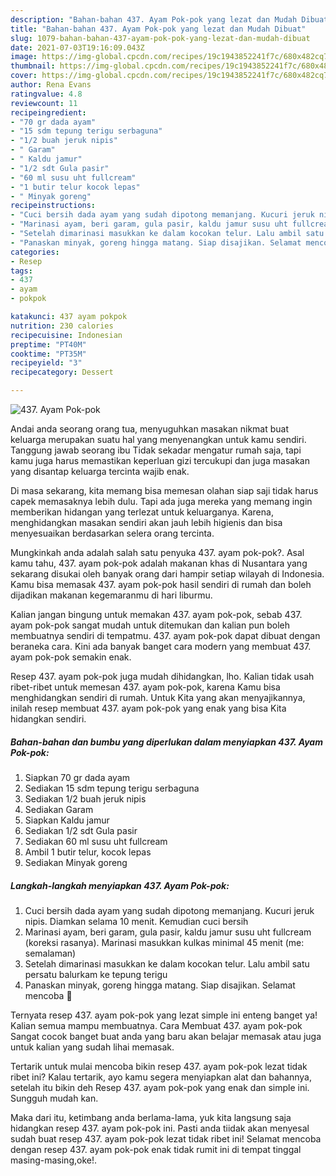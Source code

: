 ```yaml
---
description: "Bahan-bahan 437. Ayam Pok-pok yang lezat dan Mudah Dibuat"
title: "Bahan-bahan 437. Ayam Pok-pok yang lezat dan Mudah Dibuat"
slug: 1079-bahan-bahan-437-ayam-pok-pok-yang-lezat-dan-mudah-dibuat
date: 2021-07-03T19:16:09.043Z
image: https://img-global.cpcdn.com/recipes/19c1943852241f7c/680x482cq70/437-ayam-pok-pok-foto-resep-utama.jpg
thumbnail: https://img-global.cpcdn.com/recipes/19c1943852241f7c/680x482cq70/437-ayam-pok-pok-foto-resep-utama.jpg
cover: https://img-global.cpcdn.com/recipes/19c1943852241f7c/680x482cq70/437-ayam-pok-pok-foto-resep-utama.jpg
author: Rena Evans
ratingvalue: 4.8
reviewcount: 11
recipeingredient:
- "70 gr dada ayam"
- "15 sdm tepung terigu serbaguna"
- "1/2 buah jeruk nipis"
- " Garam"
- " Kaldu jamur"
- "1/2 sdt Gula pasir"
- "60 ml susu uht fullcream"
- "1 butir telur kocok lepas"
- " Minyak goreng"
recipeinstructions:
- "Cuci bersih dada ayam yang sudah dipotong memanjang. Kucuri jeruk nipis. Diamkan selama 10 menit. Kemudian cuci bersih"
- "Marinasi ayam, beri garam, gula pasir, kaldu jamur susu uht fullcream (koreksi rasanya). Marinasi masukkan kulkas minimal 45 menit (me: semalaman)"
- "Setelah dimarinasi masukkan ke dalam kocokan telur. Lalu ambil satu persatu balurkam ke tepung terigu"
- "Panaskan minyak, goreng hingga matang. Siap disajikan. Selamat mencoba 💜"
categories:
- Resep
tags:
- 437
- ayam
- pokpok

katakunci: 437 ayam pokpok 
nutrition: 230 calories
recipecuisine: Indonesian
preptime: "PT40M"
cooktime: "PT35M"
recipeyield: "3"
recipecategory: Dessert

---
```



![437. Ayam Pok-pok](https://img-global.cpcdn.com/recipes/19c1943852241f7c/680x482cq70/437-ayam-pok-pok-foto-resep-utama.jpg)

Andai anda seorang orang tua, menyuguhkan masakan nikmat buat keluarga merupakan suatu hal yang menyenangkan untuk kamu sendiri. Tanggung jawab seorang ibu Tidak sekadar mengatur rumah saja, tapi kamu juga harus memastikan keperluan gizi tercukupi dan juga masakan yang disantap keluarga tercinta wajib enak.

Di masa  sekarang, kita memang bisa memesan olahan siap saji tidak harus capek memasaknya lebih dulu. Tapi ada juga mereka yang memang ingin memberikan hidangan yang terlezat untuk keluarganya. Karena, menghidangkan masakan sendiri akan jauh lebih higienis dan bisa menyesuaikan berdasarkan selera orang tercinta. 



Mungkinkah anda adalah salah satu penyuka 437. ayam pok-pok?. Asal kamu tahu, 437. ayam pok-pok adalah makanan khas di Nusantara yang sekarang disukai oleh banyak orang dari hampir setiap wilayah di Indonesia. Kamu bisa memasak 437. ayam pok-pok hasil sendiri di rumah dan boleh dijadikan makanan kegemaranmu di hari liburmu.

Kalian jangan bingung untuk memakan 437. ayam pok-pok, sebab 437. ayam pok-pok sangat mudah untuk ditemukan dan kalian pun boleh membuatnya sendiri di tempatmu. 437. ayam pok-pok dapat dibuat dengan beraneka cara. Kini ada banyak banget cara modern yang membuat 437. ayam pok-pok semakin enak.

Resep 437. ayam pok-pok juga mudah dihidangkan, lho. Kalian tidak usah ribet-ribet untuk memesan 437. ayam pok-pok, karena Kamu bisa menghidangkan sendiri di rumah. Untuk Kita yang akan menyajikannya, inilah resep membuat 437. ayam pok-pok yang enak yang bisa Kita hidangkan sendiri.

<!--inarticleads1-->

##### Bahan-bahan dan bumbu yang diperlukan dalam menyiapkan 437. Ayam Pok-pok:

1. Siapkan 70 gr dada ayam
1. Sediakan 15 sdm tepung terigu serbaguna
1. Sediakan 1/2 buah jeruk nipis
1. Sediakan  Garam
1. Siapkan  Kaldu jamur
1. Sediakan 1/2 sdt Gula pasir
1. Sediakan 60 ml susu uht fullcream
1. Ambil 1 butir telur, kocok lepas
1. Sediakan  Minyak goreng




<!--inarticleads2-->

##### Langkah-langkah menyiapkan 437. Ayam Pok-pok:

1. Cuci bersih dada ayam yang sudah dipotong memanjang. Kucuri jeruk nipis. Diamkan selama 10 menit. Kemudian cuci bersih
1. Marinasi ayam, beri garam, gula pasir, kaldu jamur susu uht fullcream (koreksi rasanya). Marinasi masukkan kulkas minimal 45 menit (me: semalaman)
1. Setelah dimarinasi masukkan ke dalam kocokan telur. Lalu ambil satu persatu balurkam ke tepung terigu
1. Panaskan minyak, goreng hingga matang. Siap disajikan. Selamat mencoba 💜




Ternyata resep 437. ayam pok-pok yang lezat simple ini enteng banget ya! Kalian semua mampu membuatnya. Cara Membuat 437. ayam pok-pok Sangat cocok banget buat anda yang baru akan belajar memasak atau juga untuk kalian yang sudah lihai memasak.

Tertarik untuk mulai mencoba bikin resep 437. ayam pok-pok lezat tidak ribet ini? Kalau tertarik, ayo kamu segera menyiapkan alat dan bahannya, setelah itu bikin deh Resep 437. ayam pok-pok yang enak dan simple ini. Sungguh mudah kan. 

Maka dari itu, ketimbang anda berlama-lama, yuk kita langsung saja hidangkan resep 437. ayam pok-pok ini. Pasti anda tiidak akan menyesal sudah buat resep 437. ayam pok-pok lezat tidak ribet ini! Selamat mencoba dengan resep 437. ayam pok-pok enak tidak rumit ini di tempat tinggal masing-masing,oke!.

